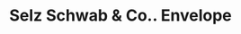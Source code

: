 ---
doi: 10.7916/D8RB8GJ9
date_other: '1902'
date_other_textual: '1902'
form: printed ephemera
genre:
- Envelopes
name:
- Selz Schwab & Co.
object_in_context_url: https://biggert.cul.columbia.edu/items/view/ave_biggert_00246
subject_hierarchical_geographic:
- Chicago, Illinois, United States
subject_name:
- Selz Schwab & Co.
title: Selz Schwab & Co.. Envelope
sort_title: Selz Schwab & Co.. Envelope
call_number: ave_biggert_00246
coordinates:
- 41.83694444444445,-87.68472222222222
pid: ave_biggert_00246
identifiers: ave_biggert_00246
thumbnail: https://derivativo-2.library.columbia.edu/iiif/2/ldpd:345265/full/!256,256/0/native.jpg
permalink: "/biggert/ave_biggert_00246/"
layout: iiif-image-page
---